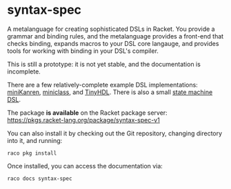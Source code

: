 # syntax-spec

A metalanguage for creating sophisticated DSLs in Racket. You provide a grammar and binding rules, and the metalanguage provides a front-end that checks binding, expands macros to your DSL core langauge, and provides tools for working with binding in your DSL's compiler.

This is still a prototype: it is not yet stable, and the documentation is incomplete.

There are a few relatively-complete example DSL implementations: [miniKanren](tests/dsls/minikanren-rs2e), [miniclass](tests/dsls/miniclass), and [TinyHDL](tests/dsls/tiny-hdl). There is also a small [state machine DSL](demos/visser-symposium).

The package **is available** on the Racket package server: https://pkgs.racket-lang.org/package/syntax-spec-v1

You can also install it by checking out the Git repository, changing directory into it, and running:

```
raco pkg install
```

Once installed, you can access the documentation via:

```
raco docs syntax-spec
```



